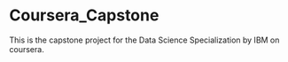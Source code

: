 # Coursera_Capstone
This is the capstone project for the Data Science Specialization by IBM on coursera. 

